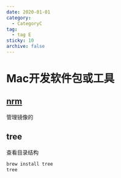 ```yaml
---
date: 2020-01-01
category:
  - CategoryC
tag:
  - tag E
sticky: 10
archive: false
---
```


# Mac开发软件包或工具

## [nrm](https://juejin.cn/post/6931597891182002183)

管理镜像的

## tree
查看目录结构
```bash
brew install tree
tree
```


